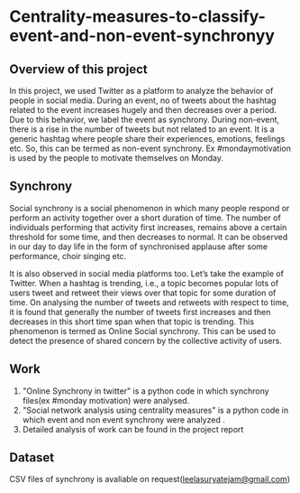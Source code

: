 # Centrality-measures-to-classify-event-and-non-event-synchronyy

## Overview of this project
In this project, we used Twitter as a platform to analyze the behavior of people in social media. During an event, no of tweets about the hashtag related to the event increases hugely and then decreases over a period. Due to this behavior, we label the event as synchrony. During non-event, there is a rise in the number of tweets but not related to an event. It is a generic hashtag where people share their experiences, emotions, feelings etc. So, this can be termed as non-event synchrony. Ex #mondaymotivation is used by the people to motivate themselves on Monday.

## Synchrony
Social synchrony is a social phenomenon in which many people respond or perform an activity together over a short duration of time. The number of individuals performing that activity first increases, remains above a certain threshold for some time, and then decreases to normal. It can be observed in our day to day life in the form of synchronised applause after some performance, choir singing etc.

It is also observed in social media platforms too. Let’s take the example of Twitter. When a hashtag is trending, i.e., a topic becomes popular lots of users tweet and retweet their views over that topic for some duration of time. On analysing the number of tweets and retweets with respect to time, it is found that generally the number of tweets first increases and then decreases in this short time span when that topic is trending. This phenomenon is termed as Online Social synchrony. This can be used to detect the presence of shared concern by the collective activity of users.

## Work

1. "Online Synchrony in twitter" is a python code in which synchrony files(ex #monday motivation) were analysed.
2. "Social network analysis using centrality measures" is a python code in which event and non event synchrony were analyzed .
3.  Detailed analysis of work can be found in the project report

## Dataset

CSV files of synchrony is avaliable on request(leelasuryatejam@gmail.com)
